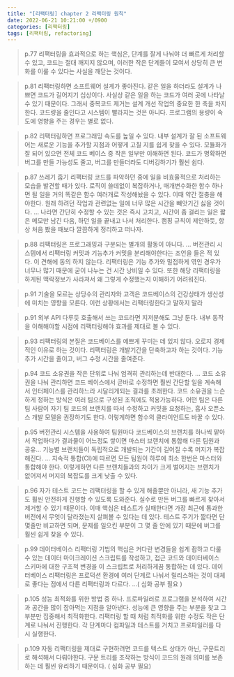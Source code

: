 ```yaml
---
title: "[리팩터링] chapter 2 리팩터링 원칙" 
date: 2022-06-21 10:21:00 +/0900
categories: [리팩터링]
tags: [리팩터링, refactoring]    
---
```

	
> p.77
> 리팩터링을 효과적으로 하는 핵심은, 단계를 잘게 나눠야 더 빠르게 처리할 수 있고, 코드는 절대 깨지지 않으며, 이러한 작은 단계들이 모여서 상당히 큰 변화를 이룰 수 있다는 사실을 깨닫는 것이다.


>p.81
>리팩터링하면 소프트웨어 설계가 좋아진다.
>같은 일을 하더라도 설계가 나쁘면 코드가 길어지기 십상이다. 사실상 같은 일을 하는 코드가 여러 곳에 나타날 수 있기 때문이다. 그래서 중복코드 제거는 설계 개선 작업의 중요한 한 축을 차지한다. 코드량을 줄인다고 시스템이 빨라지는 것은 아니다. 프로그램의 용량이 속도에 영향을 주는 경우는 별로 없다. 

>p.82
>리팩터링하면 프로그래밍 속도를 높일 수 있다.
>내부 설계가 잘 된 소프트웨어는 새로운 기능을 추가할 지점과 어떻게 고칠 지를 쉽게 찾을 수 있다. 모듈화가 잘 되어 있으면 전체 코드 베이스 중 작은 일부만 이해하면 된다. 코드가 명확하면 버그를 만들 가능성도 줄고, 버그를 만들더라도 디버깅하기가 훨씬 쉽다.


>p.87
>쓰레기 줍기 리팩터링
>코드를 파악하던 중에 일을 비효율적으로 처리하는 모습을 발견할 때가 있다. 로직이 쓸데없이 복잡하거나, 매개변수화한 함수 하나면 될 일을 거의 똑같은 함수 여러개로 작성해놨을 수 있다. 이때 약간 절충을 해야한다. 원래 하려던 작업과 관련없는 일에 너무 많은 시간을 빼앗기긴 싫을 것이다. ...
>나라면 간단히 수정할 수 있는 것은 즉시 고치고, 시간이 좀 걸리는 일은 짧은 메모만 남긴 다음, 하던 일을 끝내고 나서 처리한다.
>캠핑 규칙이 제안하듯, 항상 처음 봤을 때보다 깔끔하게 정리하고 떠나자.

>p.88
>리팩터링은 프로그래밍과 구분되는 별개의 활동이 아니다.  ...
>버전관리 시스템에서 리팩터링 커밋과 기능추가 커밋을 분리해야한다는 조언을 들은 적 있다. 이 견해에 동의 하지 않는다. 리팩터링은 기능 추가와 밀접하게 엮인 경우가 너무나 많기 때문에 굳이 나누는 건 시간 낭비일 수 있다. 또한 해당 리팩터링을 하게된 맥락정보가 사라져서 왜 그렇게 수정했는지 이해하기 어려워진다.  


>p.91
>기술을 모르는 상당수의 관리자와 고객은 코드베이스의 건강상태가 생산성에 미치는 영향을 모른다. 이런 상황에서는 리팩터링한다고 말하지 말라


>p.91
>외부 API 다루듯 호출해서 쓰는 코드라면 지저분해도 그냥 둔다. 내부 동작을 이해해야할 시점에 리팩터링해야 효과를 제대로 볼 수 있다.


>p.93
>리팩터링의 본질은 코드베이스를 예쁘게 꾸미는 데 있지 않다. 오로지 경제적인 이유로 하는 것이다. 리팩터링은 개발기간을 단축하고자 하는 것이다. 기능 추가 시간을 줄이고, 버그 수정 시간을 줄여준다.

>p.94
>코드 소유권을 작은 단위로 나눠 엄격히 관리하는데 반대한다. ... 
>코드 소유권을 나눠 관리하면 코드 베이스에서 곧바로 수정하면 훨씬 간단할 일을 계속해서 인터페이스를 관리하느라 시달리게되는 결과를 초래한다. 
>코드 소유권을 느슨하게 정하는 방식은 여러 팀으로 구성된 조직에도 적용가능하다. 어떤 팀은 다른 팀 사람이 자기 팀 코드의 브랜치를 따서 수정하고 커밋을 요청하는, 흡사 오픈소스 개발 모델을 권장하기도 한다. 이렇게하면 함수의 클라이언트도 바꿀 수 있다. 

>p.95
>버전관리 시스템을 사용하여 팀원마다 코드베이스의 브랜치를 하나씩 맡아서 작업하다가 결과물이 어느정도 쌓이면 마스터 브랜치에 통합해 다른 팀원과 공유...
>기능별 브랜치들이 독립적으로 개발되는 기간이 길어질 수록 머지가 복잡해진다. ...
>지속적 통합(CI)에 따르면 모든 팀원이 하루에 최소 한번은 마스터와 통합해야 한다. 이렇게하면 다른 브랜치들과의 차이가 크게 벌어지는 브랜치가 없어져서 머지의 복잡도를 크게 낮출 수 있다. 

>p.96
>자가 테스트 코드는 리팩터링을 할 수 있게 해줄뿐만 아니라, 새 기능 추가도 훨씬 안전하게 진행할 수 있도록 도와준다. 실수로 만든 버그를 빠르게 찾아서 제거할 수 있기 때문이다. 이때 핵심은 테스트가 실패한다면 가장 최근에 통과한 버전에서 무엇이 달라졌는지 살펴볼 수 있다는 데 있다. 테스트 주기가 짧다면 단 몇줄만 비교하면 되며, 문제를 일으킨 부분이 그 몇 줄 안에 있기 때문에 버그를 훨씬 쉽게 찾을 수 있다.


>p.99
>데이터베이스 리팩터링 기법의 핵심은 커다란 변경들을 쉽게 좝하고 다룰 수 있는 데이터 마이크레이션 스크립트를 작성하고, 접근 코드와 데이터베이스 스키마에 대한 구조적 변경을 이 스크립트로 처리하게끔 통합하는 데 있다. 
>데이터베이스 리팩터링은 프로덕션 환경에 여러 단계로 나눠서 릴리스하는 것이 대체로 좋다는 점에서 다른 리팩터링과 다르다. ...( 심화 공부 필요 )

>p.105
>성능 최적화를 위한 방법 중 하나. 프로파일러로 프로그램을 분석하여 시간과 공간을 많이 잡아먹는 지점을 알아낸다.  성능에 큰 영향을 주는 부분을 찾고 그 부분만 집중해서 최적화한다. 리팩터링 할 때 처럼 최적화를 위한 수정도 작은 단계로 나눠서 진행한다. 각 단계마다 컴파일과 테스트를 거치고 프로파일러를 다시 실행한다. 

>p.109
>자동 리팩터링을 제대로 구현하려면 코드를 텍스트 상태가 아닌, 구문트리로 해석해서 다뤄야한다. 구문 트리를 조작하는 방식이 코드의 원래 의미를 보존하는 데 훨씬 유리하기 때문이다. ( 심화 공부 필요)